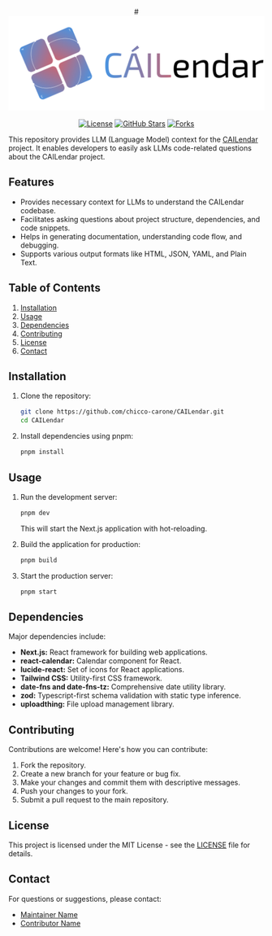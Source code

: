 
<div align="center">

#<img src="public/logo-full.svg">

[![License](https://img.shields.io/badge/License-MIT-blue.svg)](LICENSE)
[![GitHub Stars](https://img.shields.io/github/stars/chicco-carone/CAILendar?style=social)](https://github.com/chicco-carone/CAILendar/stargazers)
[![Forks](https://img.shields.io/github/forks/chicco-carone/CAILendar?style=social)](https://github.com/chicco-carone/CAILendar/network/members)

</div>

This repository provides LLM (Language Model) context for the [CAILendar](https://github.com/chicco-carone/CAILendar) project. It enables developers to easily ask LLMs code-related questions about the CAILendar project.

## Features

-   Provides necessary context for LLMs to understand the CAILendar codebase.
-   Facilitates asking questions about project structure, dependencies, and code snippets.
-   Helps in generating documentation, understanding code flow, and debugging.
-   Supports various output formats like HTML, JSON, YAML, and Plain Text.

## Table of Contents

1.  [Installation](#installation)
2.  [Usage](#usage)
3.  [Dependencies](#dependencies)
4.  [Contributing](#contributing)
5.  [License](#license)
6.  [Contact](#contact)

## Installation

1.  Clone the repository:

    ```bash
    git clone https://github.com/chicco-carone/CAILendar.git
    cd CAILendar
    ```

2.  Install dependencies using pnpm:

    ```bash
    pnpm install
    ```

## Usage

1.  Run the development server:

    ```bash
    pnpm dev
    ```

    This will start the Next.js application with hot-reloading.

2.  Build the application for production:

    ```bash
    pnpm build
    ```

3.  Start the production server:

    ```bash
    pnpm start
    ```

## Dependencies

Major dependencies include:

-   **Next.js:** React framework for building web applications.
-   **react-calendar:** Calendar component for React.
-   **lucide-react:** Set of icons for React applications.
-   **Tailwind CSS:** Utility-first CSS framework.
-   **date-fns and date-fns-tz:** Comprehensive date utility library.
-   **zod:** Typescript-first schema validation with static type inference.
-   **uploadthing:** File upload management library.

## Contributing

Contributions are welcome! Here's how you can contribute:

1.  Fork the repository.
2.  Create a new branch for your feature or bug fix.
3.  Make your changes and commit them with descriptive messages.
4.  Push your changes to your fork.
5.  Submit a pull request to the main repository.

## License

This project is licensed under the MIT License - see the [LICENSE](LICENSE) file for details.

## Contact

For questions or suggestions, please contact:

-   [Maintainer Name](mailto:maintainer@example.com)
-   [Contributor Name](mailto:contributor@example.com)
```
